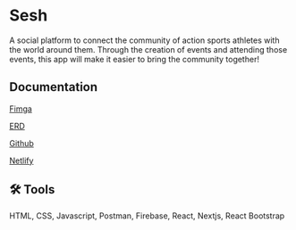 
# Sesh

A social platform to connect the community of action sports athletes
 with the world around them. Through the creation of events and 
 attending those events, this app will make it easier to bring the 
 community together!

## Documentation
[Fimga](https://www.figma.com/file/ONalvVDKM17YTydeqSqR5n/SESH?node-id=0%3A1)

[ERD](https://dbdiagram.io/d/62faa622c2d9cf52faaeeeba)

[Github](https://github.com/PennCreative/SESH)

[Netlify](https://github.com/PennCreative/SESH)

## 🛠 Tools
HTML, CSS, Javascript, Postman, Firebase, React, Nextjs, React Bootstrap
